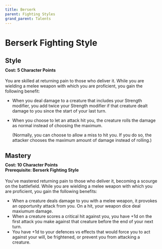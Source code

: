 ```yaml
---
title: Berserk
parent: Fighting Styles
grand_parent: Talents
---
```


# Berserk Fighting Style

## Style

<div style="margin-top:-10px;"></div>

#### **Cost:** 5 Character Points
You are skilled at returning pain to those who deliver it. While you are wielding a melee weapon with which you are proficient, you gain the following benefit: 
* When you deal damage to a creature that includes your Strength modifier, you add twice your Strength modifier if that creature dealt damage to you since the start of your last turn.
* When you choose to let an attack hit you, the creature rolls the damage as normal instead of choosing the maximum.
  
  (Normally, you can choose to allow a miss to hit you. If you do so, the attacker chooses the maximum amount of damage instead of rolling.)

## Mastery

<div style="margin-top:-10px;"></div>

#### **Cost:** 10 Character Points<br>**Prerequisite:** Berserk Fighting Style
You've mastered returning pain to those who deliver it, becoming a scourge on the battlefield. While you are wielding a melee weapon with which you are proficient, you gain the following benefits:
* When a creature deals damage to you with a melee weapon, it provokes an opportunity attack from you. On a hit, your weapon dice deal maxiumum damage.
* When a creature scores a critical hit against you, you have +1d on the first attack you make against that creature before the end of your next turn.
* You have +1d to your defences vs effects that would force you to act against your will, be frightened, or prevent you from attacking a creature.
